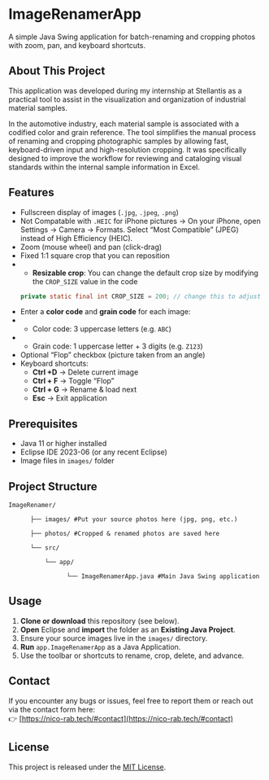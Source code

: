 # ImageRenamerApp

A simple Java Swing application for batch-renaming and cropping photos with zoom, pan, and keyboard shortcuts.

## About This Project

This application was developed during my internship at Stellantis as a practical tool to assist in the visualization and organization of industrial material samples.

In the automotive industry, each material sample is associated with a codified color and grain reference. The tool simplifies the manual process of renaming and cropping photographic samples by allowing fast, keyboard-driven input and high-resolution cropping. It was specifically designed to improve the workflow for reviewing and cataloging visual standards within the internal sample information in Excel.

## Features

- Fullscreen display of images (`.jpg`, `.jpeg`, `.png`)
- Not Compatable with `.HEIC` for iPhone pictures -> On your iPhone, open Settings → Camera → Formats. Select “Most Compatible” (JPEG) instead of High Efficiency (HEIC).
- Zoom (mouse wheel) and pan (click-drag)  
- Fixed 1:1 square crop that you can reposition
- - **Resizable crop**: You can change the default crop size by modifying the `CROP_SIZE` value in the code  
  ```java
  private static final int CROP_SIZE = 200; // change this to adjust default crop size
- Enter a **color code** and **grain code** for each image:
- - Color code: 3 uppercase letters (e.g. `ABC`)
- - Grain code: 1 uppercase letter + 3 digits (e.g. `Z123`)
- Optional “Flop” checkbox (picture taken from an angle)  
- Keyboard shortcuts:  
  - **Ctrl +D** → Delete current image  
  - **Ctrl + F** → Toggle “Flop”  
  - **Ctrl + G** → Rename & load next  
  - **Esc** → Exit application  

## Prerequisites

- Java 11 or higher installed  
- Eclipse IDE 2023-06 (or any recent Eclipse)  
- Image files in `images/` folder  

## Project Structure

    ImageRenamer/

          ├── images/ #Put your source photos here (jpg, png, etc.)

          ├── photos/ #Cropped & renamed photos are saved here

          └── src/

              └── app/

                    └── ImageRenamerApp.java #Main Java Swing application

## Usage

1. **Clone or download** this repository (see below).  
2. **Open** Eclipse and **import** the folder as an **Existing Java Project**.  
3. Ensure your source images live in the `images/` directory.  
4. **Run** `app.ImageRenamerApp` as a Java Application.  
5. Use the toolbar or shortcuts to rename, crop, delete, and advance.

## Contact

If you encounter any bugs or issues, feel free to report them or reach out via the contact form here:  
👉 [https://nico-rab.tech/#contact](https://nico-rab.tech/#contact)

## License

This project is released under the [MIT License](LICENSE).
